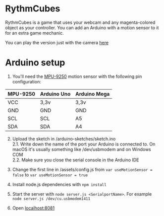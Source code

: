 # RythmCubes

RythmCubes is a game that uses your webcam and any magenta-colored object as your controller. You can add an Arduino with a motion sensor to it for an extra game mechanic.

You can play the version just with the camera [here](https://davidebecker.github.io/RythmCubes/)

# Arduino setup
1. You'll need the [MPU-9250](https://www.google.de/search?q=mpu+9250&tbm=isch) motion sensor with the following pin configuration:

| MPU-9250 | Arduino Uno | Arduino Mega |
| --- | --- | --- |
| VCC | 3,3v | 3,3v |
| GND | GND | GND |
| SCL | SCL | A5 | 21 |
| SDA | SDA | A4 | 22 |

2. Upload the sketch in /arduino-sketches/sketch.ino    
    2.1. Write down the name of the port your Arduino is connected to. On macOS it's usually something like /dev/usbmodem and on Windows COM    
    2.2. Make sure you close the serial console in the Arduino IDE

3. Change the first line in /assets/config.js from `var useMotionSensor = false` to `var useMotionSensor = true`

4. Install node.js dependencies with `npm install`

5. Start the server with `node server.js <SerialportName>`. For example `node server.js /dev/cu.usbmodem1411`

6. Open [localhost:8081](http://localhost:8081)